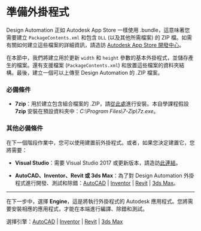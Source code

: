 # 準備外掛程式

Design Automation 正如 Autodesk App Store 一樣使用 .bundle，這意味著您需要建立 `PackageContents.xml` 和包含 `DLL` (以及其他所需檔案) 的 ZIP 檔。如需有關如何建立這些檔案的詳細資訊，請造訪 [Autodesk App Store 開發中心](https://www.autodesk.com/developer-network/app-store)。

在本節中，我們將建立用於更新 `width` 和 `height` 參數的基本外掛程式，並儲存產生的檔案。還有支援檔案 (`PackageContents.xml`) 和放置這些檔案的資料夾結構。最後，建立一個可以上傳至 Design Automation 的 .ZIP 檔案。

### 必備條件

- **7zip**：用於建立包含組合檔案的 .ZIP，請[從此處](https://www.7-zip.org/)進行安裝。本自學課程假設 **7zip** 安裝在預設資料夾中：_C:\\Program Files\\7-Zip\\7z.exe_。

### 其他必備條件 

在下一個階段作業中，您可以使用建置前外掛程式。或者，如果您決定建置它，您將需要：

- **Visual Studio**：需要 Visual Studio 2017 或更新版本，請造訪[此連結](https://visualstudio.microsoft.com/vs/)。

- **AutoCAD、Inventor、Revit 或 3ds Max**：為了對 Design Automation 外掛程式進行開發、測試和除錯：[AutoCAD](https://www.autodesk.com/products/autocad/overview) | [Inventor](https://www.autodesk.com/products/inventor/overview) | [Revit](https://www.autodesk.com/products/revit/overview) | [3ds Max](https://www.autodesk.com/products/3ds-max/overview)。

***

在下一步中，選擇 **Engine**，這是將執行外掛程式的 Autodesk 應用程式。您將需要安裝相應的應用程式，才能在本端進行編譯、除錯和測試。

選擇引擎：[AutoCAD](/zh-TW/designautomation/appbundle/engines/autocad) | [Inventor](/zh-TW/designautomation/appbundle/engines/inventor) | [Revit](/zh-TW/designautomation/appbundle/engines/revit) | [3ds Max](/zh-TW/designautomation/appbundle/engines/max)